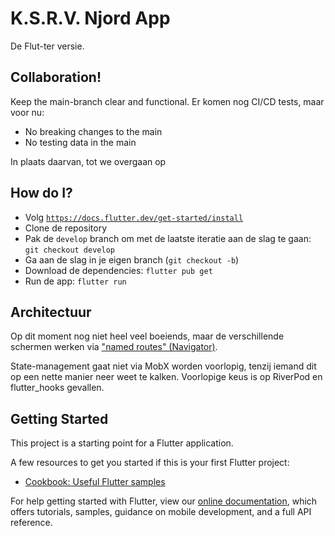 # K.S.R.V. Njord App

De Flut-ter versie.

## Collaboration!

Keep the main-branch clear and functional. Er komen nog CI/CD tests, maar voor nu:
- No breaking changes to the main
- No testing data in the main

In plaats daarvan, tot we overgaan op 

## How do I?

- Volg [`https://docs.flutter.dev/get-started/install`](https://docs.flutter.dev/get-started/install)
- Clone de repository
- Pak de `develop` branch om met de laatste iteratie aan de slag te gaan: `git checkout develop`
- Ga aan de slag in je eigen branch (`git checkout -b`)
- Download de dependencies: `flutter pub get`
- Run de app: `flutter run`

## Architectuur

Op dit moment nog niet heel veel boeiends, maar de verschillende schermen
werken via ["named routes" (Navigator)](https://api.flutter.dev/flutter/widgets/Navigator-class.html).

State-management gaat niet via MobX worden voorlopig, tenzij iemand dit
op een nette manier neer weet te kalken. Voorlopige keus is op RiverPod 
en flutter_hooks gevallen.

## Getting Started

This project is a starting point for a Flutter application.

A few resources to get you started if this is your first Flutter project:

- [Cookbook: Useful Flutter samples](https://flutter.dev/docs/cookbook)

For help getting started with Flutter, view our
[online documentation](https://flutter.dev/docs), which offers tutorials,
samples, guidance on mobile development, and a full API reference.
